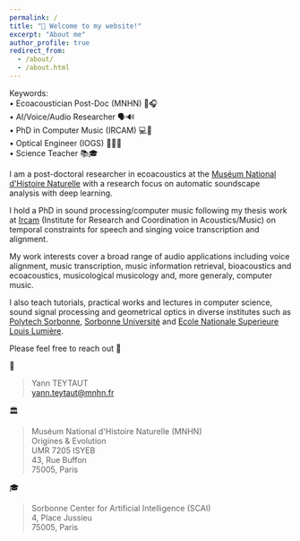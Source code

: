 ```yaml
---
permalink: /
title: "👋 Welcome to my website!"
excerpt: "About me"
author_profile: true
redirect_from: 
  - /about/
  - /about.html
---
```


Keywords: \
• Ecoacoustician Post-Doc (MNHN) 🌿🎧  \
• AI/Voice/Audio Researcher 🗣️🔊  \
• PhD in Computer Music (IRCAM) 💻🎵  \
• Optical Engineer (IOGS) 👨‍💻🔭  \
• Science Teacher 📚🎓 

I am a post-doctoral researcher in ecoacoustics at the [Muséum National d'Histoire Naturelle](https://www.mnhn.fr/) with a research focus on automatic soundscape analysis with deep learning.

I hold a PhD in sound processing/computer music following my thesis work at [Ircam](https://www.ircam.fr/) (Institute for Research and Coordination in Acoustics/Music) on temporal constraints for speech and singing voice transcription and alignment.

My work interests cover a broad range of audio applications including voice alignment, music transcription, music information retrieval, bioacoustics and ecoacoustics, musicological musicology and, more generaly, computer music.

I also teach tutorials, practical works and lectures in computer science, sound signal processing and geometrical optics in diverse institutes such as [Polytech Sorbonne](https://www.polytech.sorbonne-universite.fr/), [Sorbonne Université](https://www.sorbonne-universite.fr/) and [Ecole Nationale Superieure Louis Lumière](https://www.ens-louis-lumiere.fr/formations/formation-initiale/master-photographie/).

Please feel free to reach out 🙂 

📧 
> Yann TEYTAUT  
> yann.teytaut@mnhn.fr  

🏛️ 
> Muséum National d'Histoire Naturelle (MNHN) \
> Origines & Evolution \
> UMR 7205 ISYEB \
> 43, Rue Buffon \
> 75005, Paris

🎓 
> Sorbonne Center for Artificial Intelligence (SCAI) \
> 4, Place Jussieu \
> 75005, Paris  

